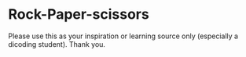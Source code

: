 # Rock-Paper-scissors
Please use this as your inspiration or learning source only (especially a dicoding student).
Thank you.
